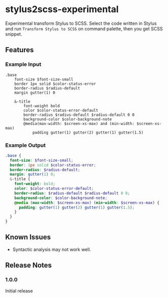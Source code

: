 # stylus2scss-experimental

Experimental transform Stylus to SCSS.
Select the code written in Stylus and run `Transform Stylus to SCSS` on command palette, then you get SCSS snippet.

## Features

### Example Input

```stylus
.base
    font-size $font-size-small
    border 1px solid $color-status-error
    border-radius $radius-default
    margin gutter(1) 0

    &-title
        font-weight bold
        color $color-status-error-default
        border-radius $radius-default $radius-default 0 0
        background-color $color-background-note
        @media(max-width: $screen-xs-max) and (min-width: $screen-xs-max)
            padding gutter(1) gutter(2) gutter(1) gutter(1.5)
```

### Example Output

```scss
.base {
  font-size: $font-size-small;
  border: 1px solid $color-status-error;
  border-radius: $radius-default;
  margin: gutter(1) 0;
  &-title {
    font-weight: bold;
    color: $color-status-error-default;
    border-radius: $radius-default $radius-default 0 0;
    background-color: $color-background-note;
    @media (max-width: $screen-xs-max) (min-width: $screen-xs-max) {
      padding: gutter(1) gutter(2) gutter(1) gutter(1.5);
    }
  }
}
```

## Known Issues

- Syntactic analysis may not work well.

## Release Notes

### 1.0.0

Initial release
